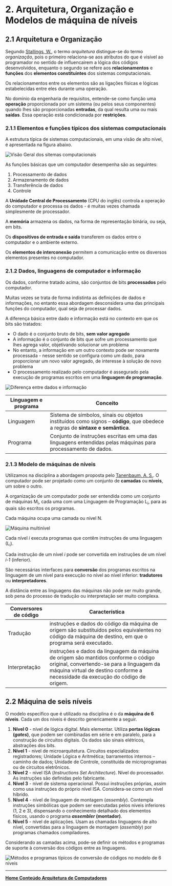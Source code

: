 # 2. Arquitetura, Organização e Modelos de máquina de níveis

## 2.1 Arquitetura e Organização
Segundo [Stallings, W.](http://williamstallings.com/), o termo *arquitetura* distingue-se do termo *organização*, 
pois o primeiro relaciona-se aos atributos do que é visível ao programador no sentido de influencairem a lógica dos códigos desenvolvidos, 
enquanto o segundo se refere aos **relacionamentos** e **funções** dos **elementos constituintes** dos sistemas computacionais.  

Os relacionamentos entre os elementos são as ligações físicas e lógicas estabelecidas entre eles durante uma operação.  

No domínio da engenharia de requisitos, entende-se como função uma **operação** proporcionada por um sistema (ou pelos seus componentes)
quando lhes são proporcionadas **entradas**, da qual resulta uma ou mais **saídas**. Essa operação está condicionada por **restrições**.

### 2.1.1 Elementos e funções típicos dos sistemas computacionais
A estrutura típica de sistemas computacionais, em uma visão de alto nível, é apresentada na figura abaixo.

![Visão Geral dos sitemas computacionais](/arq_aulas/images/computador_visao_geral.jpg)

As funções básicas que um computador desempenha são as seguintes:  
1. Processamento de dados
2. Armazenamento de dados
3. Transferência de dados
4. Controle

A **Unidade Central de Processamento** (CPU do inglês) controla a operação do computador e processa os dados - é muitas vezes chamada simplesmente de processador.  

A **memória** armazena os dados, na forma de representação binária, ou seja, em bits.  

Os **dispositivos de entrada e saída** transferem os dados entre o computador e o ambiente externo.  

Os **elementos de interconexão** permitem a comunicação entre os disversos elementos presentes no computador.

### 2.1.2 Dados, linguagens de computador e informação
Os dados, conforme tratado acima, são conjuntos de bits **processados** pelo computador.   

Muitas vezes se trata de forma indistinta as definições de dados e informações, no entanto essa abordagem desconsidera uma das principais funções do computador, qual seja de processar dados.    

A diferença básica entre dado e informação está no contexto em que os bits são tratados:  
- O dado é o conjunto bruto de bits, **sem valor agregado**  
- A informação é o conjunto de bits que sofre um processamento que lhes agrega valor, objetivando solucionar um problema  
- No entanto, a informação em um outro contexto pode ser novamente processada - nesse sentido se configura como um dado, para proporcionar um novo valor agregado, de interesse à solução de novo problema  
- O processamento realizado pelo computador é assegurado pela execução de programas escritos em uma **linguagem de programação**.  

![Diferença entre dados e informação](/arq_aulas/images/dados_informacao.jpg)

| Linguagem e programa | Conceito |
| ------------------ | -------- |
| Linguagem | Sistema de símbolos, sinais ou objetos instituídos como signos – **código**, que obedece a regras de **sintaxe e semântica**. |
| Programa | Conjunto de instruções escritas em uma das linguagens entendidas pelas máquinas para processamento de dados. |

### 2.1.3 Modelo de máquinas de níveis
Utilizamos na disciplina a abordagem proposta pelo [Tanenbaum, A. S.](https://www.cs.vu.nl/~ast/). O computador pode ser projetado como um conjunto de **camadas** ou **níveis**, um sobre o outro.  

A organização de um computador pode ser entendida como um conjunto de máquinas M<sub>i</sub>, cada uma com uma Linguagem de Programação L<sub>i</sub>, para as quais são escritos os programas.  

Cada máquina ocupa uma camada ou nível N.  

![Máquina multinível](/arq_aulas/images/camadas_computador.jpg)

Cada nível *i* executa programas que contêm instruções de uma linguagem (L<sub>i</sub>).  

Cada instrução de um nível *i* pode ser convertida em instruções de um nível *i-1* (inferior).   

São necessárias interfaces para **conversão** dos programas escritos na linguagem de um nível para execução no nível ao nível inferior: **tradutores** ou **interpretadores**.  

A distância entre as linguagens das máquinas não pode ser muito grande,
sob pena do processo de tradução ou interpretação ser muito complexa.  

| Conversores de código | Característica |
| --------------------- | -------------- |
| Tradução | instruções e dados do código da máquina de origem são substituídos pelos equivalentes no código da máquina de destino, em que o programa será executado. |
| Interpretação | instruções e dados da linguagem da máquina de origem são mantidos conforme o código original, convertendo-se para a linguagem da máquina virtual de destino conforme a necessidade da execução do código de origem. |

## 2.2 Máquina de seis níveis
O modelo específico que é utilizado na disciplina é o da **máquina de 6 níveis**. Cada um dos níveis é descrito genericamente a seguir.  
1. **Nível 0** - nível de lógica digital. Mais elementar. Utiliza **portas lógicas (*gates*)**, que podem ser combinadas em série e em paralelo, para a construção de circuitos digitais. Os dados são sinais elétricos, abstrações dos bits.
2. **Nível 1** - nível de microarquitetura. Circuitos especializados: registradores; Unidade Lógica e Aritmética; barramentos internos – caminho de dados; Unidade de Controle, constituída de microprogramas ou de circuitos eletrônicos.
3. **Nível 2** - nível ISA (*Instructions Set Architecture*). Nível do processador. As instruções são definidas pelo fabricante.
4. **Nível 3** - nível de sistema operacional. Possui instruções próprias, assim como usa instruções do próprio nível ISA. Considera-se como um nível híbrido.
5. **Nível 4** - nível de linguagem de montagem (*assembly*). Contempla instruções simbólicas que podem ser executadas pelos níveis inferiores (1, 2 e 3), dispensando o conhecimento detalhado dos elementos físicos, usando o programa ***assembler* (montador)**. 
6. **Nível 5** - nível de aplicações. Usam as chamadas linguagens de alto nível, convertidas para a linguagem de montagem (*assembly*) por programas chamados compiladores.

Considerando as camadas acima, pode-se definir os métodos e programas de suporte à conversão dos códigos entre as linguagens.

![Métodos e programas típicos de conversão de códigos no modelo de 6 níveis](/arq_aulas/images/conversoes_maquina6niveis.jpg)

___
**[Home Conteúdo Arquitetura de Computadores](https://github.com/claytonjasilva/claytonjasilva.github.io/blob/main/arq_aulas.md)**   






